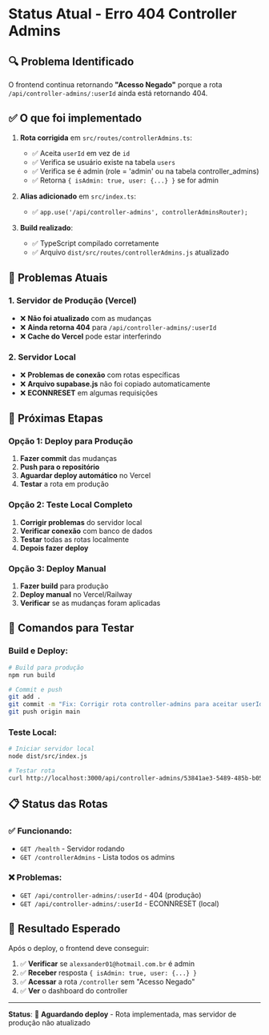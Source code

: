 # Status Atual - Erro 404 Controller Admins

## 🔍 Problema Identificado

O frontend continua retornando **"Acesso Negado"** porque a rota `/api/controller-admins/:userId` ainda está retornando 404.

## ✅ O que foi implementado

1. **Rota corrigida** em `src/routes/controllerAdmins.ts`:
   - ✅ Aceita `userId` em vez de `id`
   - ✅ Verifica se usuário existe na tabela `users`
   - ✅ Verifica se é admin (role = 'admin' ou na tabela controller_admins)
   - ✅ Retorna `{ isAdmin: true, user: {...} }` se for admin

2. **Alias adicionado** em `src/index.ts`:
   - ✅ `app.use('/api/controller-admins', controllerAdminsRouter);`

3. **Build realizado**:
   - ✅ TypeScript compilado corretamente
   - ✅ Arquivo `dist/src/routes/controllerAdmins.js` atualizado

## 🚨 Problemas Atuais

### 1. **Servidor de Produção (Vercel)**
- ❌ **Não foi atualizado** com as mudanças
- ❌ **Ainda retorna 404** para `/api/controller-admins/:userId`
- ❌ **Cache do Vercel** pode estar interferindo

### 2. **Servidor Local**
- ❌ **Problemas de conexão** com rotas específicas
- ❌ **Arquivo supabase.js** não foi copiado automaticamente
- ❌ **ECONNRESET** em algumas requisições

## 🎯 Próximas Etapas

### Opção 1: Deploy para Produção
1. **Fazer commit** das mudanças
2. **Push para o repositório**
3. **Aguardar deploy automático** no Vercel
4. **Testar** a rota em produção

### Opção 2: Teste Local Completo
1. **Corrigir problemas** do servidor local
2. **Verificar conexão** com banco de dados
3. **Testar** todas as rotas localmente
4. **Depois fazer deploy**

### Opção 3: Deploy Manual
1. **Fazer build** para produção
2. **Deploy manual** no Vercel/Railway
3. **Verificar** se as mudanças foram aplicadas

## 🔧 Comandos para Testar

### Build e Deploy:
```bash
# Build para produção
npm run build

# Commit e push
git add .
git commit -m "Fix: Corrigir rota controller-admins para aceitar userId"
git push origin main
```

### Teste Local:
```bash
# Iniciar servidor local
node dist/src/index.js

# Testar rota
curl http://localhost:3000/api/controller-admins/53841ae3-5489-485b-b05d-07857d562e51
```

## 📋 Status das Rotas

### ✅ Funcionando:
- `GET /health` - Servidor rodando
- `GET /controllerAdmins` - Lista todos os admins

### ❌ Problemas:
- `GET /api/controller-admins/:userId` - 404 (produção)
- `GET /api/controller-admins/:userId` - ECONNRESET (local)

## 🎯 Resultado Esperado

Após o deploy, o frontend deve conseguir:
1. ✅ **Verificar** se `alexsander01@hotmail.com.br` é admin
2. ✅ **Receber** resposta `{ isAdmin: true, user: {...} }`
3. ✅ **Acessar** a rota `/controller` sem "Acesso Negado"
4. ✅ **Ver** o dashboard do controller

---

**Status**: 🔄 **Aguardando deploy** - Rota implementada, mas servidor de produção não atualizado 